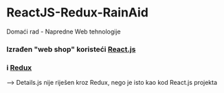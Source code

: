 # ReactJS-Redux-RainAid

Domaći rad - Napredne Web tehnologije

### Izrađen "web shop" koristeći [React.js](https://reactjs.org/)
### i [Redux](https://redux.js.org/)

--> Details.js nije riješen kroz Redux, nego je isto kao kod React.js projekta
